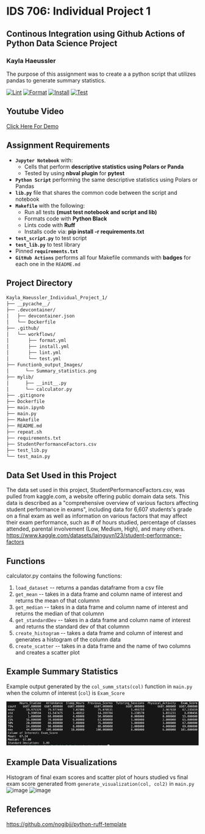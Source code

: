 # IDS 706: Individual Project 1

## Continous Integration using Github Actions of Python Data Science Project
### Kayla Haeussler

The purpose of this assignment was to create a a python script that utilizes pandas to generate summary statistics.

[![Lint](https://github.com/nogibjj/Kayla_Haeussler_Individual_Project_1/actions/workflows/lint.yml/badge.svg)](https://github.com/nogibjj/Kayla_Haeussler_Individual_Project_1/actions/workflows/lint.yml) [![Format](https://github.com/nogibjj/Kayla_Haeussler_Individual_Project_1/actions/workflows/format.yml/badge.svg)](https://github.com/nogibjj/Kayla_Haeussler_Individual_Project_1/actions/workflows/format.yml) [![Install](https://github.com/nogibjj/Kayla_Haeussler_Individual_Project_1/actions/workflows/install.yml/badge.svg)](https://github.com/nogibjj/Kayla_Haeussler_Individual_Project_1/actions/workflows/install.yml) [![Test](https://github.com/nogibjj/Kayla_Haeussler_Individual_Project_1/actions/workflows/test.yml/badge.svg)](https://github.com/nogibjj/Kayla_Haeussler_Individual_Project_1/actions/workflows/test.yml)

## Youtube Video
[Click Here For Demo](https://youtu.be/vSQjf4tW-9M)

## Assignment Requirements
* __`Jupyter Notebook`__ with:
  - Cells that perform __descriptive statistics using Polars or Panda__
  - Tested by using __nbval plugin__ for __pytest__
*	__`Python Script`__ performing the same descriptive statistics using Polars or Pandas
* __`lib.py`__ file that shares the common code between the script and notebook
* __`Makefile`__ with the following:
  - Run all tests __(must test notebook and script and lib)__
  - Formats code with __Python Black__
  - Lints code with __Ruff__
  - Installs code via:  __pip install -r requirements.txt__
*	__`test_script.py`__ to test script
*	__`test_lib.py`__ to test library
*	Pinned __`requirements.txt`__
*	__`GitHub Actions`__ performs all four Makefile commands with __badges__ for each one in the `README.md`

## Project Directory
```
Kayla_Haeussler_Individual_Project_1/
├── __pycache__/
├── .devcontainer/
│   ├── devcontainer.json
│   └── Dockerfile
├── .github/
│   └── workflows/
│       ├── format.yml
│       ├── install.yml
│       ├── lint.yml
│       └── test.yml
├── Functionb_output_Images/
│      └── Summary_statistics.png
├── mylib/
│      ├── __init__.py
│      └── calculator.py
├── .gitignore
├── Dockerfile
├── main.ipynb
├── main.py
├── Makefile
├── README.md
├── repeat.sh
├── requirements.txt
├── StudentPerformanceFactors.csv
├── test_lib.py
└── test_main.py
```


## Data Set Used in this Project
The data set used in this project, StudentPerformanceFactors.csv, was pulled from kaggle.com, a website offering public domain data sets. This data is described as a "comprehensive overview of various factors affecting student performance in exams", including data for 6,607 students's grade on a final exam as well as information on various factors that may affect their exam performance, such as # of hours studied, percentage of classes attended, parental involvement (Low, Medium, High), and many others.
https://www.kaggle.com/datasets/lainguyn123/student-performance-factors

## Functions
calculator.py contains the following functions: 
1. ```load_dataset``` -- returns a pandas dataframe from a csv file
2. ```get_mean``` -- takes in a data frame and column name of interest and returns the mean of that columnn
3. ```get_median``` -- takes in a data frame and column name of interest and returns the median of that columnn
4. ```get_standardDev``` -- takes in a data frame and column name of interest and returns the standard dev of that columnn
5. ```create_histogram``` -- takes a data frame and column of interest and generates a histogram of the column data
6. ```create_scatter``` -- takes in a data frame and the name of two columns and creates a scatter plot

## Example Summary Statistics
Example output generated by the ```col_summ_stats(col)``` function in ```main.py``` when the column of interest (```col```) is ```Exam_Score```

![image](Function_output_Images/Summary_statitics.png)

## Example Data Visualizations
Histogram of final exam scores and scatter plot of hours studied vs final exam score generated from ```generate_visualization(col, col2)``` in ```main.py```
![image](https://github.com/user-attachments/assets/d6db7e62-b8dc-40ee-836a-d8da33178115)
![image](https://github.com/user-attachments/assets/0f2a5520-91f0-493c-ab3f-0a6c9039799a)


## References
https://github.com/nogibjj/python-ruff-template